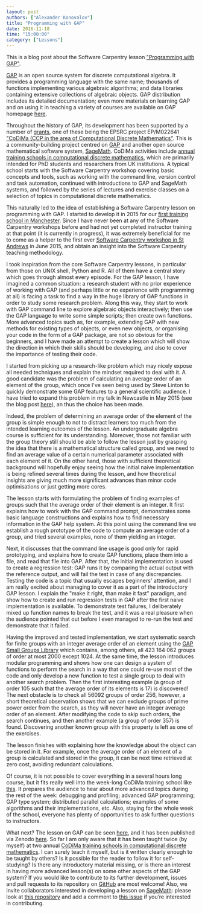 ```yaml
---
layout: post
authors: ["Alexander Konovalov"]
title: "Programming with GAP"
date: 2016-11-18
time: "15:00:00"
category: ["Lessons"]
---
```


This is a blog post about the Software Carpentry lesson
["Programming with GAP"](http://alex-konovalov.github.io/gap-lesson/).

[GAP](http://www.gap-system.org/) is an open source system for discrete
computational algebra. It provides a programming language with the same name;
thousands of functions implementing various algebraic algorithms; and data
libraries containing extensive collections of algebraic objects. GAP
distribution includes its detailed documentation; even more materials on
learning GAP and on using it in teaching a variety of courses are available
on GAP homepage [here](http://www.gap-system.org/Doc/doc.html).

Throughout the history of GAP, its development has been supported by a
number of [grants](http://www.gap-system.org/Contacts/funding.html), one
of these being the EPSRC project EP/M022641 ["CoDiMa (CCP in the area of
Computational Discrete Mathematics"](http://www.codima.ac.uk/). This is
a community-building project centred on [GAP](http://www.gap-system.org/)
and another open source mathematical software system,
[SageMath](http://www.sagemath.org/). CoDiMa activities include [annual training
schools in computational discrete mathematics](http://www.codima.ac.uk/schools/),
which are primarily intended for PhD students and researchers from UK
institutions. A typical school starts with the Software Carpentry workshop
covering basic concepts and tools, such as working with the command line,
version control and task automation, continued with introductions to GAP
and SageMath systems, and followed by the series of lectures and exercise
classes on a selection of topics in computational discrete mathematics.

This naturally led to the idea of establishing a Software Carpentry lesson
on programming with GAP. I started to develop it in 2015 for our
[first training school in Manchester](http://www.codima.ac.uk/school2015/).
Since I have never been at any of the Software Carpentry workshops before and
had not yet completed instructor training at that point (it is currently in
progress), it was extremely beneficial for me to come as a helper to the first ever
[Software Carpentry workshop in St Andrews](https://lmwake.github.io/2015-06-18-StAndrews/)
in June 2015, and obtain an insight into the Software Carpentry teaching
methodology.

I took inspiration from the core Software Carpentry lessons,
in particular from those on UNIX shell, Python and R.
All of them have a central story which goes through almost every episode.
For the GAP lesson, I have imagined a common situation: a
research student with no prior experience of working with GAP (and perhaps
little or no experience with programming at all) is facing a task to find
a way in the huge library of GAP functions in order to study some research
problem. Along this way, they start to work with GAP command line to explore
algebraic objects interactively; then use the GAP language to write
some simple scripts; then create own functions. More advanced topics
such as, for example, extending GAP with new methods for existing types of
objects, or even new objects, or organising your code in the form of a GAP
package, are not so obvious for the beginners, and I have made an attempt
to create a lesson which will show the direction in which their skills should
be developing, and also to cover the importance of testing their code.

I started from picking up a research-like problem which may nicely expose
all needed techniques and explain the mindset required to deal with it.
A good candidate was the problem of calculating an average order of an element
of the group, which once I've seen being used by Steve Linton to quickly
demonstrate some GAP features to a general scientific audience. I have tried to
expand this problem in my talk in Newcastle in May 2015 (see the blog post
[here](http://www.codima.ac.uk/2015/07/01/average-order-of-group-elements-a-demo-of-test-driven-development-in-gap/)),
an thus the choice has been made.

Indeed, the problem of determining an average order of the element of the group
is simple enough to not to distract learners too much from the intended learning
outcomes of the lesson. An undergraduate algebra course is sufficient for its
understanding. Moreover, those not familiar with the group theory still should
be able to follow the lesson just by grasping the idea that there is a
mathematical structure called group, and we need to find an average value of a
certain numerical parameter associated with each element of it. On the other
hand, those with sufficient theoretical background will hopefully enjoy seeing
how the initial naive implementation is being refined several times during the
lesson, and how theoretical insights are giving much more significant advances
than minor code optimisations or just getting more cores.

The lesson starts with formulating the problem of finding examples of groups
such that the average order of their element is an integer. It first explains
how to work with the GAP command prompt, demonstrates some basic language
constructions and explains how to find necessary information in the GAP help system.
At this point using the command line we establish a rough prototype of the code to
compute an average order of a group, and tried several examples, none of them
yielding an integer.

Next, it discusses that the command line usage is good only for rapid
prototyping, and explains how to create GAP functions, place them into
a file, and read that file into GAP. After that, the initial implementation is
used to create a regression test: GAP runs it by comparing the actual output
with the reference output, and will fail the test in case of any discrepancies.
Testing the code is a topic that usually escapes beginners' attention,
and I am really excited about managing to cover it as a part of the introductory
GAP lesson. I explain the "make it right, than make it fast" paradigm, and
show how to create and run regression tests in GAP after the first naive
implementation is available. To demonstrate test failures, I deliberately mixed
up function names to break the test, and it was a real pleasure when the
audience pointed that out before I even managed to re-run the test and demonstrate
that it failed.

Having the improved and tested implementation, we start systematic search for
finite groups with an integer average order of an element using the
[GAP Small Groups Library](http://www.gap-system.org/Packages/sgl.html) which
contains, among others, all 423 164 062 groups of order at most 2000 except 1024.
At the same time, the lesson introduces modular programming and shows how one
can design a system of functions to perform the search in a way that one could re-use
most of the code and only develop a new function to test a single group to deal
with another search problem. Then the first interesting example
(a group of order 105 such that the average order of its elements is 17) is
discovered! The next obstacle is to check all 56092 groups of order 256, however,
a short theoretical observation shows that we can exclude groups of prime power
order from the search, as they will never have an integer average order of an
element. After modifying the code to skip such orders, the search continues, and
then another example (a group of order 357) is found. Discovering another known
group with this property is left as one of the exercises.

The lesson finishes with explaining how the knowledge about the object can be
stored in it. For example, once the average order of an element of a group is
calculated and stored in the group, it can be next time retrieved at zero cost,
avoiding redundant calculations.

Of course, it is not possible to cover everything in a several hours long
course, but it fits really well into the week-long CoDiMa training school like
[this](http://www.codima.ac.uk/school2016/). It prepares the audience to hear
about more advanced topics during the rest of the week: debugging and profiling;
advanced GAP programming; GAP type system; distributed parallel calculations;
examples of some algorithms and their implementations, etc. Also, staying for
the whole week of the school, everyone has plenty of opportunities to ask
further questions to instructors.

What next?
The lesson on GAP can be seen [here](http://alex-konovalov.github.io/gap-lesson/),
and it has been published via Zenodo [here](http://doi.org/10.5281/zenodo.167362).
So far I am only aware that it has been taught twice (by myself) at two annual
[CoDiMa training schools in computational discrete mathematics](http://www.codima.ac.uk/schools/).
I can surely teach it myself, but is it written clearly enough
to be taught by others? Is it possible for the reader to follow it for
self-studying? Is there any introductory material missing, or is there an
interest in having more advanced lesson(s) on some other aspects of
the GAP system? If you would like to contribute to its further development,
issues and pull requests to its repository on
[GitHub](https://github.com/alex-konovalov/gap-lesson) are most welcome!
Also, we invite collaborators interested in developing a lesson on
[SageMath](http://www.sagemath.org/): please look at
[this repository](https://github.com/alex-konovalov/sage-lesson) and
add a comment to [this issue](https://github.com/alex-konovalov/sage-lesson/issues/1)
if you’re interested in contributing.
